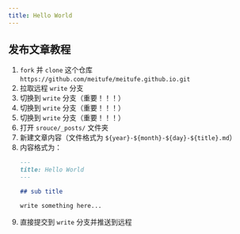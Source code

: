 ```yaml
---
title: Hello World
---
```


## 发布文章教程

1. `fork` 并 `clone` 这个仓库 `https://github.com/meitufe/meitufe.github.io.git`
2. 拉取远程 `write` 分支
3. 切换到 `write` 分支（重要！！！）
4. 切换到 `write` 分支（重要！！！）
5. 切换到 `write` 分支（重要！！！）
6. 打开 `srouce/_posts/` 文件夹
7. 新建文章内容（文件格式为 `${year}-${month}-${day}-${title}.md`）
8. 内容格式为：
    ```markdown
    ---
    title: Hello World
    ---

    ## sub title

    write something here...
    ```
9. 直接提交到 `write` 分支并推送到远程
